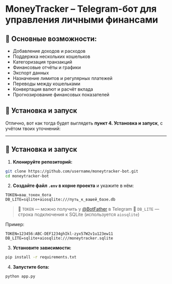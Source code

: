 # MoneyTracker – Telegram-бот для управления личными финансами


## 📌 Основные возможности:
- Добавление доходов и расходов
- Поддержка нескольких кошельков
- Категоризация транзакций
- Финансовые отчёты и графики
- Экспорт данных
- Назначение лимитов и регулярных платежей
- Переводы между кошельками
- Конвертация валют и расчёт вклада
- Прогнозирование финансовых показателей


## 🚀 Установка и запуск
Отлично, вот как тогда будет выглядеть **пункт 4. Установка и запуск**, с учётом твоих уточнений:

---

## 🚀 Установка и запуск

1. **Клонируйте репозиторий:**

```bash
git clone https://github.com/username/moneytracker-bot.git
cd moneytracker-bot
```

2. **Создайте файл `.env` в корне проекта** и укажите в нём:

```env
TOKEN=ваш_токен_бота
DB_LITE=sqlite+aiosqlite:///путь_к_вашей_базе.db
```

> 🔑 `TOKEN` — можно получить у [@BotFather](https://t.me/BotFather) в Telegram
> 📂 `DB_LITE` — строка подключения к SQLite (используется `aiosqlite`)

Пример:

```env
TOKEN=123456:ABC-DEF1234ghIkl-zyx57W2v1u123ew11
DB_LITE=sqlite+aiosqlite:///moneytracker.sqlite
```

3. **Установите зависимости:**

```bash
pip install -r requirements.txt
```

4. **Запустите бота:**

```bash
python app.py
```
